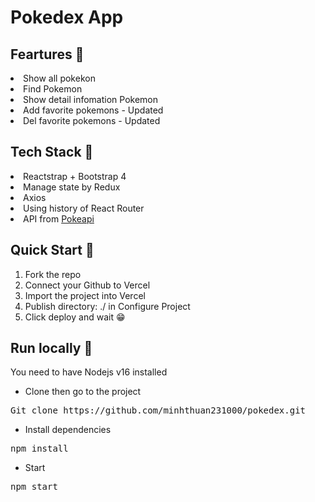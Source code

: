 # Pokedex App

## Feartures 🎇

<li>Show all pokekon</li>
<li>Find Pokemon</li>
<li>Show detail infomation Pokemon</li>
<li>Add favorite pokemons - Updated</li>
<li>Del favorite pokemons - Updated</li>

## Tech Stack 🎇

<li>Reactstrap + Bootstrap 4</li>
<li>Manage state by Redux</li>
<li>Axios</li>
<li>Using history of React Router</li>
<li>API from <a href="https://https://pokeapi.co/">Pokeapi</a></li>

## Quick Start 🎇

1. Fork the repo
2. Connect your Github to <a href="https://vercel.com/" style="text-decoration: none">Vercel</a>
3. Import the project into Vercel
4. Publish directory: ./ in Configure Project
5. Click deploy and wait 😁

## Run locally 🎇

<p>You need to have Nodejs v16 installed</p>
<ul><li>Clone then go to the project</li></ul>
<pre>Git clone https://github.com/minhthuan231000/pokedex.git</pre>
<ul><li>Install dependencies</li></ul>
<pre>npm install</pre>
<ul><li>Start</li></ul>
<pre>npm start</pre>
